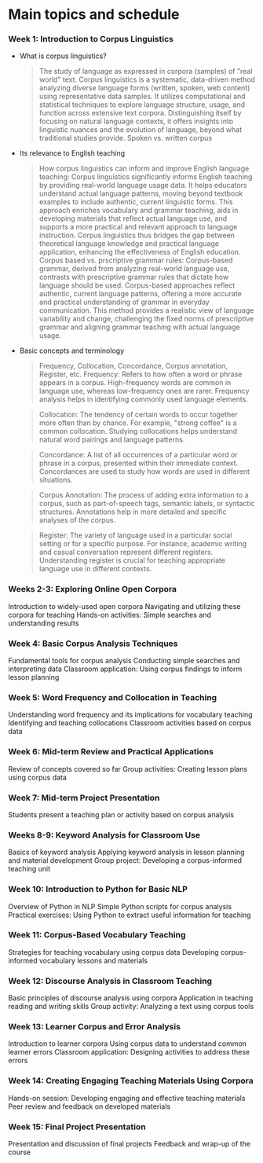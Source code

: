 # Main topics and schedule

### Week 1: Introduction to Corpus Linguistics

+ What is corpus linguistics?
  > The study of language as expressed in corpora (samples) of "real world" text. Corpus linguistics is a systematic, data-driven method analyzing diverse language forms (written, spoken, web content) using representative data samples. It utilizes computational and statistical techniques to explore language structure, usage, and function across extensive text corpora. Distinguishing itself by focusing on natural language contexts, it offers insights into linguistic nuances and the evolution of language, beyond what traditional studies provide.
  > Spoken vs. written corpus

+ Its relevance to English teaching
  > How corpus linguistics can inform and improve English language teaching: Corpus linguistics significantly informs English teaching by providing real-world language usage data. It helps educators understand actual language patterns, moving beyond textbook examples to include authentic, current linguistic forms. This approach enriches vocabulary and grammar teaching, aids in developing materials that reflect actual language use, and supports a more practical and relevant approach to language instruction. Corpus linguistics thus bridges the gap between theoretical language knowledge and practical language application, enhancing the effectiveness of English education.
  > Corpus based vs. prscriptive grammar rules: Corpus-based grammar, derived from analyzing real-world language use, contrasts with prescriptive grammar rules that dictate how language should be used. Corpus-based approaches reflect authentic, current language patterns, offering a more accurate and practical understanding of grammar in everyday communication. This method provides a realistic view of language variability and change, challenging the fixed norms of prescriptive grammar and aligning grammar teaching with actual language usage.
  
+ Basic concepts and terminology
  > Frequency, Collocation, Concordance, Corpus annotation, Register, etc.
    > Frequency: Refers to how often a word or phrase appears in a corpus. High-frequency words are common in language use, whereas low-frequency ones are rarer. Frequency analysis helps in identifying commonly used language elements.

    > Collocation: The tendency of certain words to occur together more often than by chance. For example, "strong coffee" is a common collocation. Studying collocations helps understand natural word pairings and language patterns.

    > Concordance: A list of all occurrences of a particular word or phrase in a corpus, presented within their immediate context. Concordances are used to study how words are used in different situations.

    > Corpus Annotation: The process of adding extra information to a corpus, such as part-of-speech tags, semantic labels, or syntactic structures. Annotations help in more detailed and specific analyses of the corpus.

    > Register: The variety of language used in a particular social setting or for a specific purpose. For instance, academic writing and casual conversation represent different registers. Understanding register is crucial for teaching appropriate language use in different contexts.

### Weeks 2-3: Exploring Online Open Corpora

Introduction to widely-used open corpora
Navigating and utilizing these corpora for teaching
Hands-on activities: Simple searches and understanding results

### Week 4: Basic Corpus Analysis Techniques

Fundamental tools for corpus analysis
Conducting simple searches and interpreting data
Classroom application: Using corpus findings to inform lesson planning

### Week 5: Word Frequency and Collocation in Teaching

Understanding word frequency and its implications for vocabulary teaching
Identifying and teaching collocations
Classroom activities based on corpus data

### Week 6: Mid-term Review and Practical Applications

Review of concepts covered so far
Group activities: Creating lesson plans using corpus data

### Week 7: Mid-term Project Presentation

Students present a teaching plan or activity based on corpus analysis

### Weeks 8-9: Keyword Analysis for Classroom Use

Basics of keyword analysis
Applying keyword analysis in lesson planning and material development
Group project: Developing a corpus-informed teaching unit

### Week 10: Introduction to Python for Basic NLP

Overview of Python in NLP
Simple Python scripts for corpus analysis
Practical exercises: Using Python to extract useful information for teaching

### Week 11: Corpus-Based Vocabulary Teaching

Strategies for teaching vocabulary using corpus data
Developing corpus-informed vocabulary lessons and materials

### Week 12: Discourse Analysis in Classroom Teaching

Basic principles of discourse analysis using corpora
Application in teaching reading and writing skills
Group activity: Analyzing a text using corpus tools

### Week 13: Learner Corpus and Error Analysis

Introduction to learner corpora
Using corpus data to understand common learner errors
Classroom application: Designing activities to address these errors

### Week 14: Creating Engaging Teaching Materials Using Corpora

Hands-on session: Developing engaging and effective teaching materials
Peer review and feedback on developed materials

### Week 15: Final Project Presentation

Presentation and discussion of final projects
Feedback and wrap-up of the course
